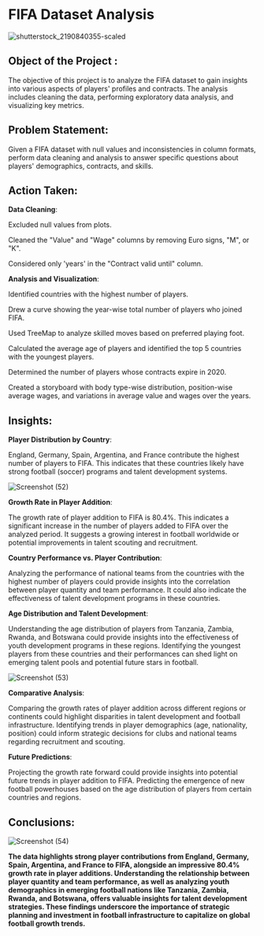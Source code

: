 # FIFA Dataset Analysis #

![shutterstock_2190840355-scaled](https://github.com/bansiyar097/FIFA-Dashboard/assets/155131566/83b379a4-f5ce-414a-985d-0ffd77854870)


## Object of the Project :

The objective of this project is to analyze the FIFA dataset to gain insights into various aspects of players' profiles and contracts. The analysis includes cleaning the data, performing exploratory data analysis, and visualizing key metrics.

## Problem Statement:
Given a FIFA dataset with null values and inconsistencies in column formats, perform data cleaning and analysis to answer specific questions about players' demographics, contracts, and skills.

## Action Taken:
**Data Cleaning**:

Excluded null values from plots.

Cleaned the "Value" and "Wage" columns by removing Euro signs, "M", or "K".

Considered only 'years' in the "Contract valid until" column.

**Analysis and Visualization**:

Identified countries with the highest number of players.

Drew a curve showing the year-wise total number of players who joined FIFA.

Used TreeMap to analyze skilled moves based on preferred playing foot.

Calculated the average age of players and identified the top 5 countries with the youngest players.

Determined the number of players whose contracts expire in 2020.

Created a storyboard with body type-wise distribution, position-wise average wages, and variations in average value and wages over the years.


## Insights:

**Player Distribution by Country**:

England, Germany, Spain, Argentina, and France contribute the highest number of players to FIFA.
This indicates that these countries likely have strong football (soccer) programs and talent development systems.

![Screenshot (52)](https://github.com/bansiyar097/FIFA-Dashboard/assets/155131566/8ebdc600-0d61-4dbf-880d-bd428db2da7d)


**Growth Rate in Player Addition**:

The growth rate of player addition to FIFA is 80.4%.
This indicates a significant increase in the number of players added to FIFA over the analyzed period.
It suggests a growing interest in football worldwide or potential improvements in talent scouting and recruitment.

**Country Performance vs. Player Contribution**:

Analyzing the performance of national teams from the countries with the highest number of players could provide insights into the correlation between player quantity and team performance.
It could also indicate the effectiveness of talent development programs in these countries.

**Age Distribution and Talent Development**:

Understanding the age distribution of players from Tanzania, Zambia, Rwanda, and Botswana could provide insights into the effectiveness of youth development programs in these regions.
Identifying the youngest players from these countries and their performances can shed light on emerging talent pools and potential future stars in football.

![Screenshot (53)](https://github.com/bansiyar097/FIFA-Dashboard/assets/155131566/8c8525af-0eea-4a1a-8edc-911e76c013f6)


**Comparative Analysis**:

Comparing the growth rates of player addition across different regions or continents could highlight disparities in talent development and football infrastructure.
Identifying trends in player demographics (age, nationality, position) could inform strategic decisions for clubs and national teams regarding recruitment and scouting.

**Future Predictions**:

Projecting the growth rate forward could provide insights into potential future trends in player addition to FIFA.
Predicting the emergence of new football powerhouses based on the age distribution of players from certain countries and regions.

## Conclusions:

![Screenshot (54)](https://github.com/bansiyar097/FIFA-Dashboard/assets/155131566/39007961-56de-442e-9114-cb9f16347cad)


**The data highlights strong player contributions from England, Germany, Spain, Argentina, and France to FIFA, alongside an impressive 80.4% growth rate in player additions. Understanding the relationship between player quantity and team performance, as well as analyzing youth demographics in emerging football nations like Tanzania, Zambia, Rwanda, and Botswana, offers valuable insights for talent development strategies. These findings underscore the importance of strategic planning and investment in football infrastructure to capitalize on global football growth trends.**
